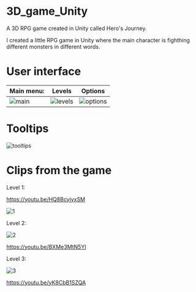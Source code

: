 # 3D_game_Unity
A 3D RPG game created in Unity called Hero's Journey.

I created a little RPG game in Unity where the main character is fighthing different monsters in different words.

# User interface 

| Main menu: | Levels | Options |
| --- | --- | --- |
| ![main](https://github.com/BenceBiricz/3D_game_Unity/assets/71565433/8163c640-ce90-4b8c-8804-f1e9e0f1897e) | ![levels](https://github.com/BenceBiricz/3D_game_Unity/assets/71565433/010de938-f6e9-4d69-aaba-c495ad7a7d16) | ![options](https://github.com/BenceBiricz/3D_game_Unity/assets/71565433/6ae2abc4-4d11-4f33-a702-7c752f44410f) |

# Tooltips

![tooltips](https://github.com/BenceBiricz/3D_game_Unity/assets/71565433/a3cd6392-9ac1-40d7-ab00-6b5fe6805f2e)

# Clips from the game
Level 1:

https://youtu.be/HQ8BcyiyxSM

![1](https://github.com/BenceBiricz/3D_game_Unity/assets/71565433/b49c678e-0e70-404e-a85e-f0312bee1f11)

Level 2: 

![2](https://github.com/BenceBiricz/3D_game_Unity/assets/71565433/5c710bae-5db5-4461-83e6-0bfea9f0f85b)

https://youtu.be/BXMe3MtN5YI

Level 3:

![3](https://github.com/BenceBiricz/3D_game_Unity/assets/71565433/78a04d16-507f-4d1b-97eb-de15975898d4)

https://youtu.be/yK8CbB1SZQA
